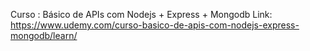 Curso : Básico de APIs com Nodejs + Express + Mongodb
Link: https://www.udemy.com/curso-basico-de-apis-com-nodejs-express-mongodb/learn/